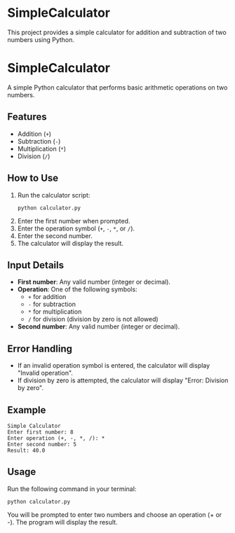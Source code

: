 # SimpleCalculator

This project provides a simple calculator for addition and subtraction of two numbers using Python.

SimpleCalculator
===============

A simple Python calculator that performs basic arithmetic operations on two numbers.

## Features

- Addition (`+`)
- Subtraction (`-`)
- Multiplication (`*`)
- Division (`/`)

## How to Use

1. Run the calculator script:
	 ```
	 python calculator.py
	 ```
2. Enter the first number when prompted.
3. Enter the operation symbol (`+`, `-`, `*`, or `/`).
4. Enter the second number.
5. The calculator will display the result.

## Input Details

- **First number**: Any valid number (integer or decimal).
- **Operation**: One of the following symbols:
	- `+` for addition
	- `-` for subtraction
	- `*` for multiplication
	- `/` for division (division by zero is not allowed)
- **Second number**: Any valid number (integer or decimal).

## Error Handling

- If an invalid operation symbol is entered, the calculator will display "Invalid operation".
- If division by zero is attempted, the calculator will display "Error: Division by zero".

## Example

```
Simple Calculator
Enter first number: 8
Enter operation (+, -, *, /): *
Enter second number: 5
Result: 40.0
```

## Usage

Run the following command in your terminal:

```
python calculator.py
```

You will be prompted to enter two numbers and choose an operation (+ or -). The program will display the result.
